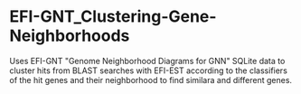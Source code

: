 # EFI-GNT_Clustering-Gene-Neighborhoods
Uses EFI-GNT "Genome Neighborhood Diagrams for GNN" SQLite data to cluster hits from BLAST searches with EFI-EST according to the classifiers of the hit genes and their neighborhood to find similara and different genes.
